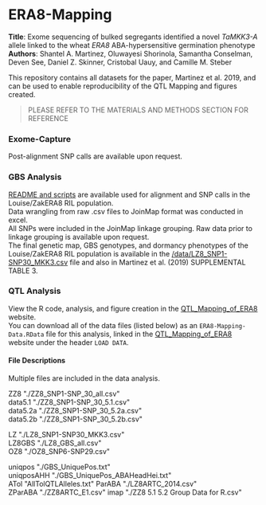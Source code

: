 # ERA8-Mapping

**Title**: Exome sequencing of bulked segregants identified a novel *TaMKK3-A* allele linked to the wheat *ERA8* ABA-hypersensitive germination phenotype  
**Authors**: Shantel A. Martinez, Oluwayesi Shorinola, Samantha Conselman, Deven See, Daniel Z. Skinner, Cristobal Uauy, and Camille M. Steber  

This repository contains all datasets for the paper, Martinez et al. 2019, and can be used to enable reproducibility of the QTL Mapping and figures created.  
> PLEASE REFER TO THE MATERIALS AND METHODS SECTION FOR REFERENCE  

### Exome-Capture  
Post-alignment SNP calls are available upon request.   

### GBS Analysis 
[README and scripts](https://github.com/shantel-martinez/ERA8-Mapping/tree/master/GBS) are available used for alignment and SNP calls in the Louise/ZakERA8 RIL population.  
Data wrangling from raw .csv files to JoinMap format was conducted in excel.   
All SNPs were included in the JoinMap linkage grouping. Raw data prior to linkage grouping is available upon request.    
The final genetic map, GBS genotypes, and dormancy phenotypes of the Louise/ZakERA8 RIL population is available in the [/data/LZ8_SNP1-SNP30_MKK3.csv](https://github.com/shantel-martinez/ERA8-Mapping/blob/master/data/LZ8_GBS_all.csv) file and also in Martinez et al. (2019) SUPPLEMENTAL TABLE 3.   

### QTL Analysis
View the R code, analysis, and figure creation in the [QTL_Mapping_of_ERA8](http://rpubs.com/shantel-martinez/ERA8-Mapping) website.  
You can download all of the data files (listed below) as an `ERA8-Mapping-Data.RData` file for this analysis, linked in the [QTL_Mapping_of_ERA8](http://rpubs.com/shantel-martinez/ERA8-Mapping) website under the header `LOAD DATA`.  


#### File Descriptions   
Multiple files are included in the data analysis.   

ZZ8  "./ZZ8_SNP1-SNP_30_all.csv"  
data5.1  "./ZZ8_SNP1-SNP_30_5.1.csv"  
data5.2a "./ZZ8_SNP1-SNP_30_5.2a.csv"   
data5.2b "./ZZ8_SNP1-SNP_30_5.2b.csv"  

LZ "./LZ8_SNP1-SNP30_MKK3.csv"  
LZ8GBS "./LZ8_GBS_all.csv"  
OZ8 "./OZ8_SNP6-SNP29.csv"  

uniqpos "./GBS_UniquePos.txt"  
uniqposAHH "./GBS_UniquePos_ABAHeadHei.txt"  
ATol "AllTolQTLAlleles.txt"
ParABA "./LZ8ARTC_2014.csv"  
ZParABA "./ZZ8ARTC_E1.csv"
imap  "./ZZ8 5.1 5.2 Group Data for R.csv"
